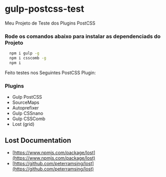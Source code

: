 # gulp-postcss-test
  Meu Projeto de Teste dos Plugins PostCSS

### Rode os comandos abaixo para instalar as dependenciads do Projeto
``` bash
  npm i gulp -g
  npm i csscomb -g
  npm i
```

Feito testes nos Seguintes PostCSS Plugin:
### Plugins

* Gulp PostCSS
* SourceMaps
* Autoprefixer
* Gulp CSSnano
* Gulp CSSComb
* Lost (grid)

## Lost Documentation
* [https://www.npmjs.com/package/lost](https://www.npmjs.com/package/lost)
* [https://github.com/peterramsing/lost](https://github.com/peterramsing/lost)

